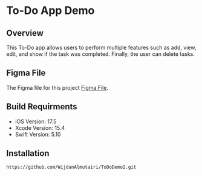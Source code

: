 # To-Do App Demo 

## Overview
This To-Do app allows users to perform multiple features such as add, view, edit, and show if the task was completed. 
Finally, the user can delete tasks.

## Figma File
The Figma file for this project [Figma File](https://www.figma.com/design/yi90CrXVnSlfUhCjhooAws/To-Do-Demo?node-id=10-3&t=Ga8ZDQTLsJKcJGFI-1).

## Build Requirments
- iOS Version: 17.5
- Xcode Version: 15.4
- Swift Version: 5.10

## Installation
`https://github.com/WijdanAlmutairi/ToDoDemo2.git`


